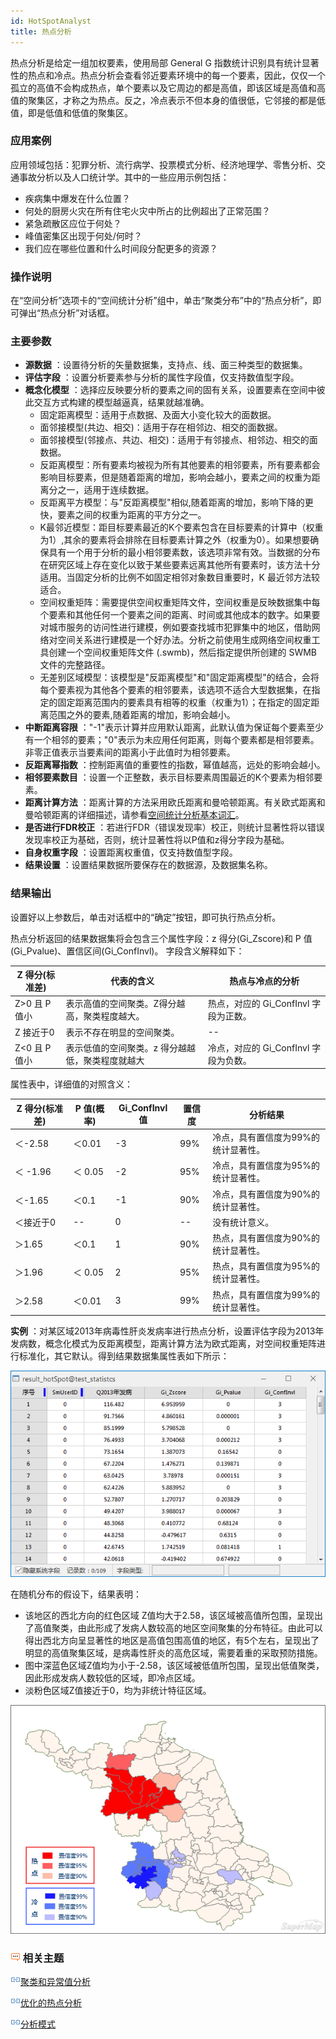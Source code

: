 ```yaml
---
id: HotSpotAnalyst
title: 热点分析
---
```

热点分析是给定一组加权要素，使用局部 General G
指数统计识别具有统计显著性的热点和冷点。热点分析会查看邻近要素环境中的每一个要素，因此，仅仅一个孤立的高值不会构成热点，单个要素以及它周边的都是高值，即该区域是高值和高值的聚集区，才称之为热点。反之，冷点表示不但本身的值很低，它邻接的都是低值，即是低值和低值的聚集区。

### 应用案例

应用领域包括：犯罪分析、流行病学、投票模式分析、经济地理学、零售分析、交通事故分析以及人口统计学。其中的一些应用示例包括：

  * 疾病集中爆发在什么位置？ 
  * 何处的厨房火灾在所有住宅火灾中所占的比例超出了正常范围？ 
  * 紧急疏散区应位于何处？ 
  * 峰值密集区出现于何处/何时？ 
  * 我们应在哪些位置和什么时间段分配更多的资源？

### 操作说明

在“空间分析”选项卡的“空间统计分析”组中，单击“聚类分布”中的“热点分析”，即可弹出“热点分析”对话框。

### 主要参数

  * **源数据** ：设置待分析的矢量数据集，支持点、线、面三种类型的数据集。
  * **评估字段** ：设置分析要素参与分析的属性字段值，仅支持数值型字段。
  * **概念化模型** ：选择应反映要分析的要素之间的固有关系，设置要素在空间中彼此交互方式构建的模型越逼真，结果就越准确。 
    * 固定距离模型：适用于点数据、及面大小变化较大的面数据。
    * 面邻接模型(共边、相交)：适用于存在相邻边、相交的面数据。
    * 面邻接模型(邻接点、共边、相交)：适用于有邻接点、相邻边、相交的面数据。
    * 反距离模型：所有要素均被视为所有其他要素的相邻要素，所有要素都会影响目标要素，但是随着距离的增加，影响会越小，要素之间的权重为距离分之一，适用于连续数据。
    * 反距离平方模型：与"反距离模型"相似,随着距离的增加，影响下降的更快，要素之间的权重为距离的平方分之一。
    * K最邻近模型：距目标要素最近的K个要素包含在目标要素的计算中（权重为1）,其余的要素将会排除在目标要素计算之外（权重为0）。如果想要确保具有一个用于分析的最小相邻要素数，该选项非常有效。当数据的分布在研究区域上存在变化以致于某些要素远离其他所有要素时，该方法十分适用。当固定分析的比例不如固定相邻对象数目重要时，K 最近邻方法较适合。
    * 空间权重矩阵：需要提供空间权重矩阵文件，空间权重是反映数据集中每个要素和其他任何一个要素之间的距离、时间或其他成本的数字。如果要对城市服务的访问性进行建模，例如要查找城市犯罪集中的地区，借助网络对空间关系进行建模是一个好办法。分析之前使用生成网络空间权重工具创建一个空间权重矩阵文件 (.swmb)，然后指定提供所创建的 SWMB 文件的完整路径。
    * 无差别区域模型：该模型是"反距离模型"和"固定距离模型"的结合，会将每个要素视为其他各个要素的相邻要素，该选项不适合大型数据集，在指定的固定距离范围内的要素具有相等的权重（权重为1）；在指定的固定距离范围之外的要素,随着距离的增加，影响会越小。
  * **中断距离容限** ："-1"表示计算并应用默认距离，此默认值为保证每个要素至少有一个相邻的要素；"0"表示为未应用任何距离，则每个要素都是相邻要素。非零正值表示当要素间的距离小于此值时为相邻要素。
  * **反距离幂指数** ：控制距离值的重要性的指数，幂值越高，远处的影响会越小。
  * **相邻要素数目** ：设置一个正整数，表示目标要素周围最近的K个要素为相邻要素。
  * **距离计算方法** ：距离计算的方法采用欧氏距离和曼哈顿距离。有关欧式距离和曼哈顿距离的详细描述，请参看[空间统计分析基本词汇](BasicVocabulary.html#8)。
  * **是否进行FDR校正** ：若进行FDR（错误发现率）校正，则统计显著性将以错误发现率校正为基础，否则，统计显著性将以P值和z得分字段为基础。
  * **自身权重字段** ：设置距离权重值，仅支持数值型字段。
  * **结果设置** ：设置结果数据所要保存在的数据源，及数据集名称。

### 结果输出

设置好以上参数后，单击对话框中的“确定”按钮，即可执行热点分析。

热点分析返回的结果数据集将会包含三个属性字段：z 得分(Gi_Zscore)和 P 值(Gi_Pvalue)、置信区间(Gi_ConfInvl)。
字段含义解释如下：

Z 得分(标准差) | 代表的含义 | 热点与冷点的分析  
---|---|---  
Z>0 且 P值小 | 表示高值的空间聚类。Z得分越高，聚类程度越大。 | 热点，对应的 Gi_ConfInvl 字段为正数。  
Z 接近于0 | 表示不存在明显的空间聚类。 | \--  
Z<0 且 P值小  | 表示低值的空间聚类。z 得分越越低，聚类程度就越大 | 冷点，对应的 Gi_ConfInvl 字段为负数。  
  
属性表中，详细值的对照含义：

Z 得分(标准差) | P 值(概率) | Gi_ConfInvl 值 | 置信度 | 分析结果  
---|---|---|---|---  
＜-2.58  | ＜0.01 | -3 | 99% | 冷点，具有置信度为99%的统计显著性。  
＜ -1.96  | ＜ 0.05 | -2  | 95% | 冷点，具有置信度为95%的统计显著性。  
＜-1.65 | ＜0.1  | -1 | 90% | 冷点，具有置信度为90%的统计显著性。  
＜接近于0 | \-- | 0 | \-- | 没有统计意义。  
＞1.65 | ＜0.1  | 1 | 90% | 热点，具有置信度为90%的统计显著性。  
＞1.96  | ＜ 0.05 | 2  | 95% | 热点，具有置信度为95%的统计显著性。  
＞2.58  | ＜0.01 | 3 | 99% | 热点，具有置信度为99%的统计显著性。  
  
**实例**
：对某区域2013年病毒性肝炎发病率进行热点分析，设置评估字段为2013年发病数，概念化模式为反距离模型，距离计算方法为欧式距离，对空间权重矩阵进行标准化，其它默认。得到结果数据集属性表如下所示：

![](img/HotSpotAnalystResult.png)

在随机分布的假设下，结果表明：

  * 该地区的西北方向的红色区域 Z值均大于2.58，该区域被高值所包围，呈现出了高值聚类，由此形成了发病人数较高的地区空间聚集的分布特征。由此可以得出西北方向呈显著性的地区是高值包围高值的地区，有5个左右，呈现出了明显的高值聚集区域，是病毒性肝炎的高危区域，需要着重的采取预防措施。
  * 图中深蓝色区域Z值均为小于-2.58，该区域被低值所包围，呈现出低值聚类，因此形成发病人数较低的区域，即冷点区域。
  * 淡粉色区域Z值接近于0，均为非统计特征区域。

![](img/HotSpotAnalyst2.png)

### ![](img/seealso.png) 相关主题

![](img/smalltitle.png)[聚类和异常值分析](ClusterOutlierAnalyst.html)

![](img/smalltitle.png)[优化的热点分析](OptimizedHotSpotAnalyst.html)

![](img/smalltitle.png)[分析模式](AnalyzingPatterns.html)



